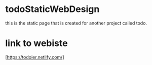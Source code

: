 # todoStaticWebDesign
this is the static page that is created for another project called todo.
# link to webiste
[https://todoier.netlify.com/]

